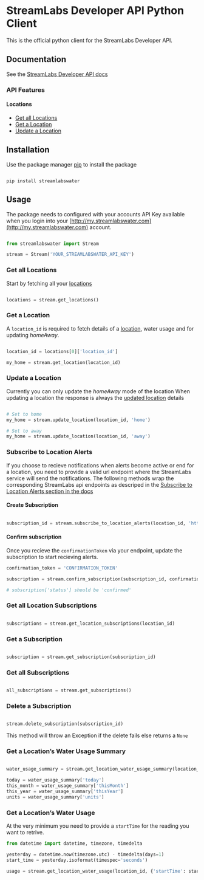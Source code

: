 # StreamLabs Developer API Python Client

This is the official python client for the StreamLabs Developer API.

## Documentation

See the [StreamLabs Developer API docs](https://developer.streamlabswater.com/docs/index.html)

### API Features
  #### Locations
* [Get all Locations](#get-all-locations)
* [Get a Location](#get-a-location)
* [Update a Location](#update-a-location)

## Installation

Use the package manager [pip](https://pip.pypa.io/en/stable/) to install the package

```shell

pip install streamlabswater

```

## Usage

The package needs to configured with your accounts API Key available when you  login into your [http://my.streamlabswater.com](http://my.streamlabswater.com) account.

```python

from streamlabswater import Stream

stream = Stream('YOUR_STREAMLABSWATER_API_KEY')

```

### Get all Locations
Start by fetching all your [locations](https://developer.streamlabswater.com/docs/resources/locations/get-all-locations.html)

```python

locations = stream.get_locations()

```

### Get a Location
A `location_id` is required to fetch details of a [location](https://developer.streamlabswater.com/docs/resources/locations/get-a-location.html), water usage and for updating *homeAway*.

```python

location_id = locations[0]['location_id']

my_home = stream.get_location(location_id)

```

### Update a Location
Currently you can only update the *homeAway* mode of the location
When updating a location the response is always the [updated location](https://developer.streamlabswater.com/docs/resources/locations/update-a-location.html) details

```python

# Set to home
my_home = stream.update_location(location_id, 'home')

# Set to away
my_home = stream.update_location(location_id, 'away')

```

### Subscribe to Location Alerts
If you choose to recieve notifications when alerts become active or end for a location, you need to provide a valid url endpoint where the StreamLabs service will send the notifications. The following methods wrap the corresponding StreamLabs api endpoints as descriped in the [Subscribe to Location Alerts section in the docs](https://developer.streamlabswater.com/docs/resources/location-subscriptions/subscribe-to-location-alerts.html)

#### Create Subscription
```python

subscription_id = stream.subscribe_to_location_alerts(location_id, 'https://your-endpoint')['subscription_id']

```
#### Confirm subscription
Once you recieve the `confirmationToken` via your endpoint, update the subscription to start recieving alerts.

```python
confirmation_token = 'CONFIRMATION_TOKEN'

subscription = stream.confirm_subscription(subscription_id, confirmation_token)

# subscription['status'] should be 'confirmed'

```

### Get all Location Subscriptions

```python

subscriptions = stream.get_location_subscriptions(location_id)

```

### Get a Subscription

```python

subscription = stream.get_subscription(subscription_id)

```

### Get all Subscriptions

```python

all_subscriptions = stream.get_subscriptions()

```

### Delete a Subscription

```python

stream.delete_subscription(subscription_id)

```
This method will throw an Exception if the delete fails else returns a `None`

### Get a Location’s Water Usage Summary


```python

water_usage_summary = stream.get_location_water_usage_summary(location_id)

today = water_usage_summary['today']
this_month = water_usage_summary['thisMonth']
this_year = water_usage_summary['thisYear']
units = water_usage_summary['units']

```

### Get a Location’s Water Usage

At the very minimum you need to provide a `startTime` for the reading you want to retrive.

```python
from datetime import datetime, timezone, timedelta

yesterday = datetime.now(timezone.utc) - timedelta(days=1)
start_time = yesterday.isoformat(timespec='seconds')

usage = stream.get_location_water_usage(location_id, {'startTime': start_time})
```

<!-- A ISO 8601 formated date or epoch timestamp is valid for the `startTime` and `endTime` options i.e

```python
# All the following a valid

start_time = 

``` -->